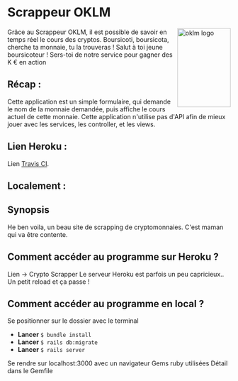 # Scrappeur OKLM

<img src="https://www.oklm.com/wp-content/themes/OKLM-child/img/oklm-logo.png" align="right"
     title="oklm logo" width="120" height="178">


Grâce au Scrappeur OKLM, il est possible de savoir en temps réel le cours des cryptos.
Boursicoti, boursicota, cherche ta monnaie, tu la trouveras !
Salut à toi jeune boursicoteur ! 
Sers-toi de notre service pour gagner des K € en action



## Récap :

Cette application est un simple formulaire, qui demande le nom de la monnaie demandée, puis affiche le cours actuel de cette monnaie. Cette application n'utilise pas d'API afin de mieux jouer avec les services, les controller, et les views.

## Lien Heroku : 

Lien [Travis CI](https://github.com/dwyl/learn-travis).

## Localement : 





## Synopsis
He ben voila, un beau site de scrapping de cryptomonnaies. C'est maman qui va être contente.

## Comment accéder au programme sur Heroku ?
Lien -> Crypto Scrapper
Le serveur Heroku est parfois un peu capricieux.. Un petit reload et ça passe !

## Comment accéder au programme en local ?

Se positionner sur le dossier avec le terminal

* **Lancer** `$ bundle install`
* **Lancer** `$ rails db:migrate`
* **Lancer** `$ rails server`

Se rendre sur localhost:3000 avec un navigateur
Gems ruby utilisées
Détail dans le Gemfile

